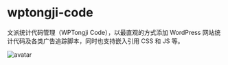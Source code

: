 # wptongji-code

文派统计代码管理（WPTongji Code），以最直观的方式添加 WordPress 网站统计代码及各类广告追踪脚本，同时也支持嵌入引用 CSS 和 JS 等。

![avatar](https://img.feibisi.com/2021/03/wptongji-code-banner-1544x500-1.png)

